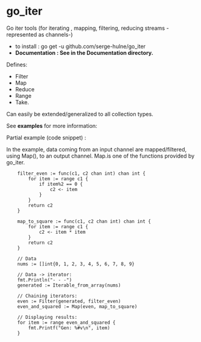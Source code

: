 # go_iter
Go iter tools (for iterating , mapping, filtering, reducing streams -represented as channels-)

- to install : go get -u github.com/serge-hulne/go_iter 
- **Documentation : See in the Documentation directory.**

Defines:

- Filter
- Map
- Reduce
- Range
- Take.

Can easily be extended/generalized to all collection types.

See **examples** for more information:

Partial example (code snippet) :

In the example, data coming from an input channel are mapped/filtered, using Map(), to an output channel.
Map.is one of the functions provided by go_iter.

```	// Callbacks:
	filter_even := func(c1, c2 chan int) chan int {
		for item := range c1 {
			if item%2 == 0 {
				c2 <- item
			}
		}
		return c2
	}

	map_to_square := func(c1, c2 chan int) chan int {
		for item := range c1 {
			c2 <- item * item
		}
		return c2
	}

	// Data
	nums := []int{0, 1, 2, 3, 4, 5, 6, 7, 8, 9}

	// Data -> iterator:
	fmt.Println("- - -")
	generated := Iterable_from_array(nums)

	// Chaining iterators:
	even := Filter(generated, filter_even)
	even_and_squared := Map(even, map_to_square)

	// Displaying results:
	for item := range even_and_squared {
		fmt.Printf("Gen: %#v\n", item)
	}
```


